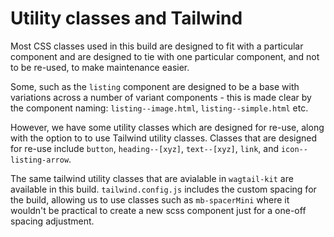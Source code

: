 # Utility classes and Tailwind

Most CSS classes used in this build are designed to fit with a particular component and are designed to tie with one particular component, and not to be re-used, to make maintenance easier.

Some, such as the `listing` component are designed to be a base with variations across a number of variant components - this is made clear by the component naming: `listing--image.html`, `listing--simple.html` etc.

However, we have some utility classes which are designed for re-use, along with the option to to use Tailwind utility classes. Classes that are designed for re-use include `button`, `heading--[xyz]`, `text--[xyz]`, `link`, and `icon--listing-arrow`.

The same tailwind utility classes that are avialable in `wagtail-kit` are available in this build. `tailwind.config.js` includes the custom spacing for the build, allowing us to use classes such as `mb-spacerMini` where it wouldn't be practical to create a new scss component just for a one-off spacing adjustment.
